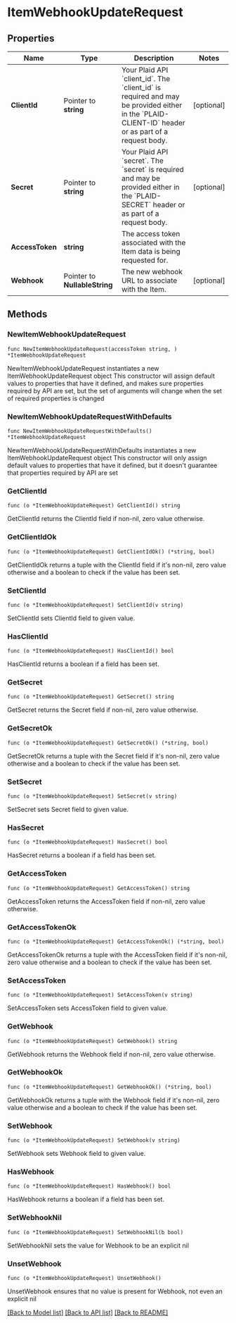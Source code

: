 # ItemWebhookUpdateRequest

## Properties

Name | Type | Description | Notes
------------ | ------------- | ------------- | -------------
**ClientId** | Pointer to **string** | Your Plaid API &#x60;client_id&#x60;. The &#x60;client_id&#x60; is required and may be provided either in the &#x60;PLAID-CLIENT-ID&#x60; header or as part of a request body. | [optional] 
**Secret** | Pointer to **string** | Your Plaid API &#x60;secret&#x60;. The &#x60;secret&#x60; is required and may be provided either in the &#x60;PLAID-SECRET&#x60; header or as part of a request body. | [optional] 
**AccessToken** | **string** | The access token associated with the Item data is being requested for. | 
**Webhook** | Pointer to **NullableString** | The new webhook URL to associate with the Item. | [optional] 

## Methods

### NewItemWebhookUpdateRequest

`func NewItemWebhookUpdateRequest(accessToken string, ) *ItemWebhookUpdateRequest`

NewItemWebhookUpdateRequest instantiates a new ItemWebhookUpdateRequest object
This constructor will assign default values to properties that have it defined,
and makes sure properties required by API are set, but the set of arguments
will change when the set of required properties is changed

### NewItemWebhookUpdateRequestWithDefaults

`func NewItemWebhookUpdateRequestWithDefaults() *ItemWebhookUpdateRequest`

NewItemWebhookUpdateRequestWithDefaults instantiates a new ItemWebhookUpdateRequest object
This constructor will only assign default values to properties that have it defined,
but it doesn't guarantee that properties required by API are set

### GetClientId

`func (o *ItemWebhookUpdateRequest) GetClientId() string`

GetClientId returns the ClientId field if non-nil, zero value otherwise.

### GetClientIdOk

`func (o *ItemWebhookUpdateRequest) GetClientIdOk() (*string, bool)`

GetClientIdOk returns a tuple with the ClientId field if it's non-nil, zero value otherwise
and a boolean to check if the value has been set.

### SetClientId

`func (o *ItemWebhookUpdateRequest) SetClientId(v string)`

SetClientId sets ClientId field to given value.

### HasClientId

`func (o *ItemWebhookUpdateRequest) HasClientId() bool`

HasClientId returns a boolean if a field has been set.

### GetSecret

`func (o *ItemWebhookUpdateRequest) GetSecret() string`

GetSecret returns the Secret field if non-nil, zero value otherwise.

### GetSecretOk

`func (o *ItemWebhookUpdateRequest) GetSecretOk() (*string, bool)`

GetSecretOk returns a tuple with the Secret field if it's non-nil, zero value otherwise
and a boolean to check if the value has been set.

### SetSecret

`func (o *ItemWebhookUpdateRequest) SetSecret(v string)`

SetSecret sets Secret field to given value.

### HasSecret

`func (o *ItemWebhookUpdateRequest) HasSecret() bool`

HasSecret returns a boolean if a field has been set.

### GetAccessToken

`func (o *ItemWebhookUpdateRequest) GetAccessToken() string`

GetAccessToken returns the AccessToken field if non-nil, zero value otherwise.

### GetAccessTokenOk

`func (o *ItemWebhookUpdateRequest) GetAccessTokenOk() (*string, bool)`

GetAccessTokenOk returns a tuple with the AccessToken field if it's non-nil, zero value otherwise
and a boolean to check if the value has been set.

### SetAccessToken

`func (o *ItemWebhookUpdateRequest) SetAccessToken(v string)`

SetAccessToken sets AccessToken field to given value.


### GetWebhook

`func (o *ItemWebhookUpdateRequest) GetWebhook() string`

GetWebhook returns the Webhook field if non-nil, zero value otherwise.

### GetWebhookOk

`func (o *ItemWebhookUpdateRequest) GetWebhookOk() (*string, bool)`

GetWebhookOk returns a tuple with the Webhook field if it's non-nil, zero value otherwise
and a boolean to check if the value has been set.

### SetWebhook

`func (o *ItemWebhookUpdateRequest) SetWebhook(v string)`

SetWebhook sets Webhook field to given value.

### HasWebhook

`func (o *ItemWebhookUpdateRequest) HasWebhook() bool`

HasWebhook returns a boolean if a field has been set.

### SetWebhookNil

`func (o *ItemWebhookUpdateRequest) SetWebhookNil(b bool)`

 SetWebhookNil sets the value for Webhook to be an explicit nil

### UnsetWebhook
`func (o *ItemWebhookUpdateRequest) UnsetWebhook()`

UnsetWebhook ensures that no value is present for Webhook, not even an explicit nil

[[Back to Model list]](../README.md#documentation-for-models) [[Back to API list]](../README.md#documentation-for-api-endpoints) [[Back to README]](../README.md)



